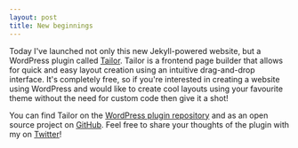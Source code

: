 ```yaml
---
layout: post
title: New beginnings
---
```


Today I've launched not only this new Jekyll-powered website, but a WordPress plugin called [Tailor](http://gettailor.com).  Tailor is a frontend page builder that allows for quick and easy layout creation using an intuitive drag-and-drop interface.  It's completely free, so if you're interested in creating a website using WordPress and would like to create cool layouts using your favourite theme without the need for custom code then give it a shot!

You can find Tailor on the [WordPress plugin repository](http://wordpress.org/plugins/tailor/) and as an open source project on [GitHub](http://github.com/andrew-worsfold/tailor/).  Feel free to share your thoughts of the plugin with my on [Twitter](http://twitter.com/andrewjworsfold/)!